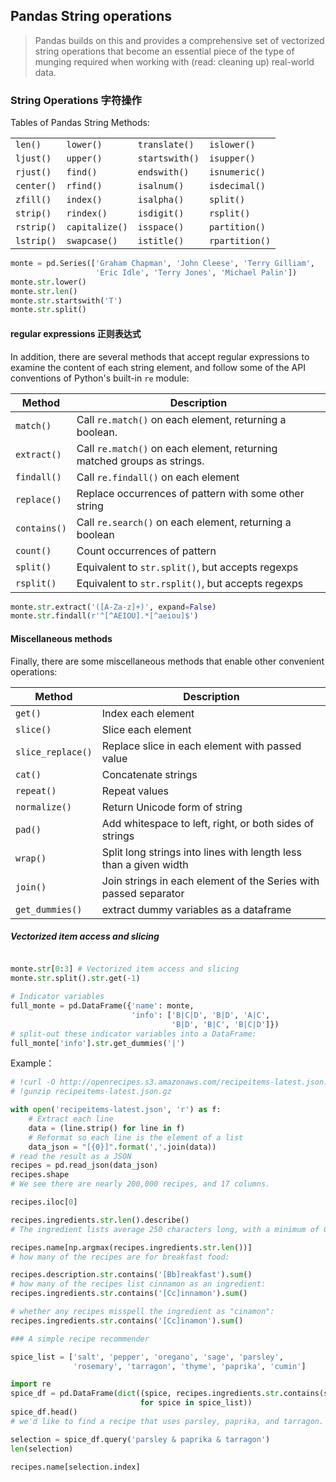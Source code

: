 ## Pandas String operations
> Pandas builds on this and provides a comprehensive set of vectorized string operations that become an essential piece of the type of munging required when working with (read: cleaning up) real-world data.


### String Operations 字符操作

Tables of Pandas String Methods:

|             |                  |                  |                  |
|-------------|------------------|------------------|------------------|
|``len()``    | ``lower()``      | ``translate()``  | ``islower()``    | 
|``ljust()``  | ``upper()``      | ``startswith()`` | ``isupper()``    | 
|``rjust()``  | ``find()``       | ``endswith()``   | ``isnumeric()``  | 
|``center()`` | ``rfind()``      | ``isalnum()``    | ``isdecimal()``  | 
|``zfill()``  | ``index()``      | ``isalpha()``    | ``split()``      | 
|``strip()``  | ``rindex()``     | ``isdigit()``    | ``rsplit()``     | 
|``rstrip()`` | ``capitalize()`` | ``isspace()``    | ``partition()``  | 
|``lstrip()`` |  ``swapcase()``  |  ``istitle()``   | ``rpartition()`` |

```python
monte = pd.Series(['Graham Chapman', 'John Cleese', 'Terry Gilliam',
                   'Eric Idle', 'Terry Jones', 'Michael Palin'])      
monte.str.lower()
monte.str.len()
monte.str.startswith('T')
monte.str.split()
```

#### regular expressions 正则表达式

In addition, there are several methods that accept regular expressions to examine the content of each string element, and follow some of the API conventions of Python's built-in ``re`` module:

| Method | Description |
|--------|-------------|
| ``match()`` | Call ``re.match()`` on each element, returning a boolean. |
| ``extract()`` | Call ``re.match()`` on each element, returning matched groups as strings.|
| ``findall()`` | Call ``re.findall()`` on each element |
| ``replace()`` | Replace occurrences of pattern with some other string|
| ``contains()`` | Call ``re.search()`` on each element, returning a boolean |
| ``count()`` | Count occurrences of pattern|
| ``split()``   | Equivalent to ``str.split()``, but accepts regexps |
| ``rsplit()`` | Equivalent to ``str.rsplit()``, but accepts regexps |

```python
monte.str.extract('([A-Za-z]+)', expand=False)
monte.str.findall(r'^[^AEIOU].*[^aeiou]$')
```

#### Miscellaneous methods

Finally, there are some miscellaneous methods that enable other convenient operations:
    
| Method | Description |
|--------|-------------|
| ``get()`` | Index each element |
| ``slice()`` | Slice each element|
| ``slice_replace()`` | Replace slice in each element with passed value|
| ``cat()``      | Concatenate strings|
| ``repeat()`` | Repeat values |
| ``normalize()`` | Return Unicode form of string |
| ``pad()`` | Add whitespace to left, right, or both sides of strings|
| ``wrap()`` | Split long strings into lines with length less than a given width|
| ``join()`` | Join strings in each element of the Series with passed separator|
| ``get_dummies()`` | extract dummy variables as a dataframe |


##### Vectorized item access and slicing

```python

monte.str[0:3] # Vectorized item access and slicing
monte.str.split().str.get(-1) 

# Indicator variables
full_monte = pd.DataFrame({'name': monte,
                           'info': ['B|C|D', 'B|D', 'A|C',
                                    'B|D', 'B|C', 'B|C|D']})
# split-out these indicator variables into a DataFrame:
full_monte['info'].str.get_dummies('|')                                    

```

Example：

```python
# !curl -O http://openrecipes.s3.amazonaws.com/recipeitems-latest.json.gz
# !gunzip recipeitems-latest.json.gz

with open('recipeitems-latest.json', 'r') as f:
    # Extract each line
    data = (line.strip() for line in f)
    # Reformat so each line is the element of a list
    data_json = "[{0}]".format(','.join(data))
# read the result as a JSON
recipes = pd.read_json(data_json)
recipes.shape
# We see there are nearly 200,000 recipes, and 17 columns.

recipes.iloc[0]

recipes.ingredients.str.len().describe()
# The ingredient lists average 250 characters long, with a minimum of 0 and a maximum of nearly 10,000 characters!

recipes.name[np.argmax(recipes.ingredients.str.len())]
# how many of the recipes are for breakfast food:

recipes.description.str.contains('[Bb]reakfast').sum()
# how many of the recipes list cinnamon as an ingredient:
recipes.ingredients.str.contains('[Cc]innamon').sum()

# whether any recipes misspell the ingredient as "cinamon":
recipes.ingredients.str.contains('[Cc]inamon').sum()

### A simple recipe recommender

spice_list = ['salt', 'pepper', 'oregano', 'sage', 'parsley',
              'rosemary', 'tarragon', 'thyme', 'paprika', 'cumin']

import re
spice_df = pd.DataFrame(dict((spice, recipes.ingredients.str.contains(spice, re.IGNORECASE))
                             for spice in spice_list))
spice_df.head()
# we'd like to find a recipe that uses parsley, paprika, and tarragon.

selection = spice_df.query('parsley & paprika & tarragon')
len(selection)

recipes.name[selection.index]

```
